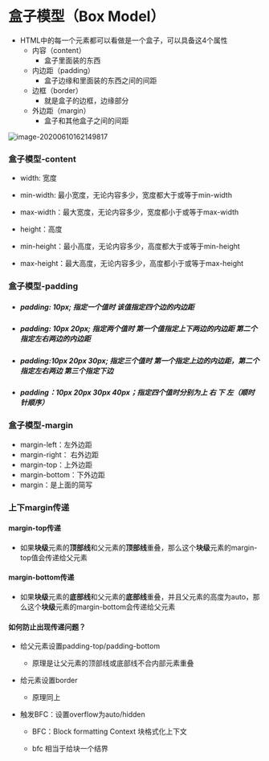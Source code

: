 # 盒子模型（Box Model）

* HTML中的每一个元素都可以看做是一个盒子，可以具备这4个属性
  * 内容（content）
    * 盒子里面装的东西
  * 内边距（padding）
    * 盒子边缘和里面装的东西之间的间距
  * 边框（border）
    * 就是盒子的边框，边缘部分
  * 外边距（margin）
    * 盒子和其他盒子之间的间距

![image-20200610162149817](C:\Users\wupeng\AppData\Roaming\Typora\typora-user-images\image-20200610162149817.png)

### 盒子模型-content

* width: 宽度
* min-width: 最小宽度，无论内容多少，宽度都大于或等于min-width
* max-width：最大宽度，无论内容多少，宽度都小于或等于max-width



* height：高度

* min-height：最小高度，无论内容多少，高度都大于或等于min-height

* max-height：最大高度，无论内容多少，高度都小于或等于max-height

  

### 盒子模型-padding

* ##### padding: 10px; 指定一个值时 该值指定四个边的内边距

* ##### padding: 10px 20px; 指定两个值时 第一个值指定上下两边的内边距 第二个指定左右两边的内边距

* ##### padding:10px 20px 30px; 指定三个值时 第一个指定上边的内边距，第二个指定左右两边 第三个指定下边

* ##### padding：10px 20px 30px 40px；指定四个值时分别为上 右 下 左（顺时针顺序）



### 盒子模型-margin

* margin-left：左外边距
* margin-right： 右外边距
* margin-top：上外边距
* margin-bottom：下外边距
* margin：是上面的简写

### 上下margin传递

#### 	margin-top传递

* 如果**块级**元素的**顶部线**和父元素的**顶部线**重叠，那么这个**块级**元素的margin-top值会传递给父元素



#### 	margin-bottom传递

* 如果**块级**元素的**底部线**和父元素的**底部线**重叠，并且父元素的高度为auto，那么这个**块级**元素的margin-bottom会传递给父元素



#### 	如何防止出现传递问题？

* 给父元素设置padding-top/padding-bottom

  * 原理是让父元素的顶部线或底部线不合内部元素重叠

* 给元素设置border

  * 原理同上

* 触发BFC：设置overflow为auto/hidden

  * BFC：Block formatting Context 块格式化上下文

  * bfc 相当于给块一个结界

    



